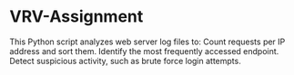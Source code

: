 # VRV-Assignment
This Python script analyzes web server log files to:  Count requests per IP address and sort them. Identify the most frequently accessed endpoint. Detect suspicious activity, such as brute force login attempts.
